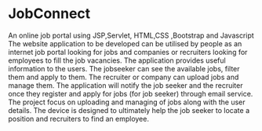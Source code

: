 # JobConnect
An online job portal using JSP,Servlet, HTML,CSS ,Bootstrap and Javascript
The website application to be developed can be utilised by people as an internet job portal looking for jobs and companies or recruiters looking for employees to fill the job vacancies. The application provides useful information to the users. The jobseeker can see the available jobs, filter them and apply to them. The recruiter or company can upload jobs and manage them.
The application will notify the job seeker and the recruiter once they register and apply for jobs (for job seeker) through email service. The project focus on uploading and managing of jobs along with the user details. The device is designed to ultimately help the job seeker to locate a position and recruiters to find an employee.

